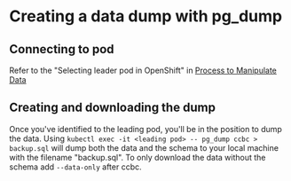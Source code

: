 # Creating a data dump with pg_dump

## Connecting to pod

Refer to the "Selecting leader pod in OpenShift" in [Process to Manipulate Data](./process_to_manipulate_data.md)

## Creating and downloading the dump

Once you've identified to the leading pod, you'll be in the position to dump the data. Using `kubectl exec -it <leading pod> -- pg_dump ccbc > backup.sql` will dump both the data and the schema to your local machine with the filename "backup.sql". To only download the data without the schema add `--data-only` after ccbc.

